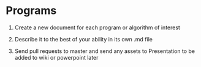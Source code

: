 # Programs


1. Create a new document for each program or algorithm of interest 

2. Describe it to the best of your ability in its own .md file

3. Send pull requests to master and send any assets to Presentation to be added to wiki or powerpoint later
